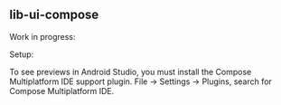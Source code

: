 ## lib-ui-compose

Work in progress:

Setup:

To see previews in Android Studio, you must install the Compose Multiplatform IDE support plugin.
File -> Settings -> Plugins, search for Compose Multiplatform IDE.

